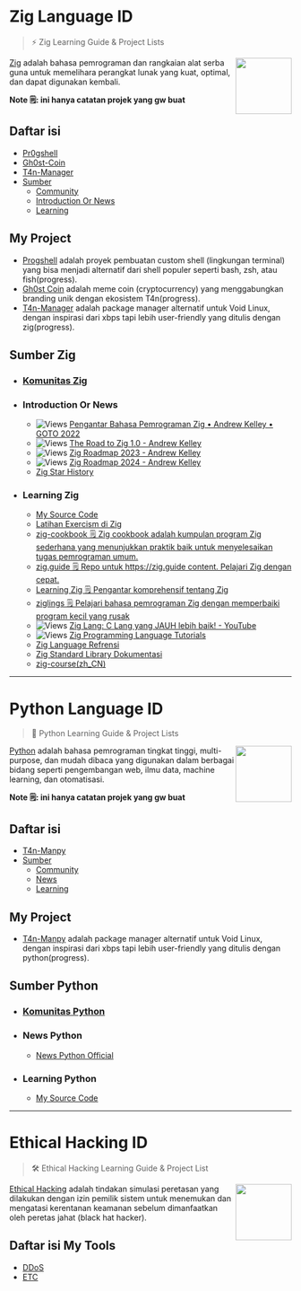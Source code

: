 # Zig Language ID

> ⚡ Zig Learning Guide & Project Lists

[<img src="https://ziglang.org/zig-logo-light.svg" align="right" width="100">](https://ziglang.org)

[Zig](https://ziglang.org/) adalah bahasa pemrograman dan rangkaian alat serba guna untuk memelihara perangkat lunak yang kuat, optimal, dan dapat digunakan kembali.

**Note 🗒️: ini hanya catatan projek yang gw buat**

## Daftar isi

- [Pr0gshell](#my-project)
- [Gh0st-Coin](#my-project)
- [T4n-Manager](#my-project)
- [Sumber](#sumber-zig)
  - [Community](https://github.com/ziglang/zig/wiki/Community)
  - [Introduction Or News](#introduction-or-news)
  - [Learning](#learning-zig)
 
## My Project
- [Progshell](https://github.com/t4ngh0st/pr0gshell) adalah proyek pembuatan custom shell (lingkungan terminal) yang bisa menjadi alternatif dari shell populer seperti bash, zsh, atau fish(progress).
- [Gh0st Coin](https://github.com/t4ngh0st/Gh0st-Coin) adalah meme coin (cryptocurrency) yang menggabungkan branding unik dengan ekosistem T4n(progress).
- [T4n-Manager](https://github.com/t4ngh0st/T4n-Manager) adalah package manager alternatif untuk Void Linux, dengan inspirasi dari xbps tapi lebih user-friendly yang ditulis dengan zig(progress).

## Sumber Zig

- ### [Komunitas Zig](https://github.com/ziglang/zig/wiki/Community)

- ### Introduction Or News
  - ![Views](https://img.shields.io/youtube/views/YXrb-DqsBNU)
  [Pengantar Bahasa Pemrograman Zig • Andrew Kelley • GOTO 2022](https://www.youtube.com/watch?v=YXrb-DqsBNU) 
  - ![Views](https://img.shields.io/youtube/views/Gv2I7qTux7g)
  [The Road to Zig 1.0 - Andrew Kelley](https://www.youtube.com/watch?v=Gv2I7qTux7g) 
  - ![Views](https://img.shields.io/youtube/views/AqDdWEiSwMM)
  [Zig Roadmap 2023 - Andrew Kelley](https://www.youtube.com/watch?v=AqDdWEiSwMM)
  - ![Views](https://img.shields.io/youtube/views/5eL_LcxwwHg)
  [Zig Roadmap 2024 - Andrew Kelley](https://www.youtube.com/watch?v=5eL_LcxwwHg)
  - [Zig Star History](https://star-history.com/#ziglang/zig&Date)

- ### Learning Zig
  - [My Source Code](https://github.com/t4ngh0st/source-zig)
  - [Latihan Exercism di Zig](https://exercism.org/tracks/zig)
  - [zig-cookbook 🗒️ Zig cookbook adalah kumpulan program Zig sederhana yang menunjukkan praktik baik untuk menyelesaikan tugas pemrograman umum.](https://github.com/zigcc/zig-cookbook)
  - [zig.guide 🗒️ Repo untuk https://zig.guide content. Pelajari Zig dengan cepat.](https://github.com/Sobeston/zig.guide)
  - [Learning Zig 🗒️ Pengantar komprehensif tentang Zig](https://www.openmymind.net/learning_zig/)
  - [ziglings 🗒️ Pelajari bahasa pemrograman Zig dengan memperbaiki program kecil yang rusak](https://ziglings.org)
  - ![Views](https://img.shields.io/youtube/views/J6ZxxnSp_fY)
    [Zig Lang: C Lang yang JAUH lebih baik! - YouTube](https://www.youtube.com/watch?v=J6ZxxnSp_fY) 
  - ![Views](https://img.shields.io/youtube/views/fQ08HMZLbCw)
  [Zig Programming Language Tutorials](https://www.youtube.com/watch?v=fQ08HMZLbCw&list=PLRMNjZSQLv5iGpjubyzlWYcGqiTPVyK3s)
  - [Zig Language Refrensi](https://ziglang.org/documentation/master/)
  - [Zig Standard Library Dokumentasi](https://ziglang.org/documentation/master/std/)
  - [zig-course(zh_CN)](https://zigcc.github.io/zig-course/)
 
---

# Python Language ID

> 🐍 Python Learning Guide & Project Lists

[<img src="https://upload.wikimedia.org/wikipedia/commons/6/6b/Python_logo_%28icon_only%29.svg" align="right" width="100">](https://www.python.org/)

[Python](https://www.python.org/) adalah
bahasa pemrograman tingkat tinggi, multi-purpose, dan mudah dibaca yang digunakan dalam berbagai bidang seperti pengembangan web, ilmu data, machine learning, dan otomatisasi.

**Note 🗒️: ini hanya catatan projek yang gw buat**

## Daftar isi

- [T4n-Manpy](my-project)
- [Sumber](#sumber-python)
  - [Community](https://www.python.org/community/)
  - [News](#news-python)
  - [Learning](#learning-python)

## My Project
- [T4n-Manpy](https://github.com/t4ngh0st/T4n-Manpy) adalah package manager alternatif untuk Void Linux, dengan inspirasi dari xbps tapi lebih user-friendly yang ditulis dengan python(progress).

## Sumber Python

- ### [Komunitas Python](https://www.python.org/community/)

- ### News Python
  - [News Python Official](https://www.python.org/blogs/)

- ### Learning Python
  - [My Source Code](https://github.com/t4ngh0st/source-python)

---

# Ethical Hacking ID

> 🛠️ Ethical Hacking Learning Guide & Project List

[<img src="https://cdn.pixabay.com/photo/2014/04/03/00/39/guy-fawkes-308973_960_720.png" align="right" width="100">](https://www.geeksforgeeks.org/ethical-hacking/ethical-hacking-tutorial/)

[Ethical Hacking](https://www.geeksforgeeks.org/ethical-hacking/ethical-hacking-tutorial/) adalah tindakan simulasi peretasan yang dilakukan dengan izin pemilik sistem untuk menemukan dan mengatasi kerentanan keamanan sebelum dimanfaatkan oleh peretas jahat (black hat hacker).

## Daftar isi My Tools

- [DDoS](#)
- [ETC](#)

